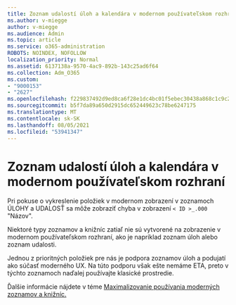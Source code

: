 ```yaml
---
title: Zoznam udalostí úloh a kalendára v modernom používateľskom rozhraní
ms.author: v-miegge
author: v-miegge
ms.audience: Admin
ms.topic: article
ms.service: o365-administration
ROBOTS: NOINDEX, NOFOLLOW
localization_priority: Normal
ms.assetid: 6137138a-9570-4ac9-892b-143c25ad6f64
ms.collection: Adm_O365
ms.custom:
- "9000153"
- "2627"
ms.openlocfilehash: f229837492d9ed8ca6f28e1dc4bc01f5ebec30438a868c1c9c25640e4003ccc8
ms.sourcegitcommit: b5f7da89a650d2915dc652449623c78be6247175
ms.translationtype: MT
ms.contentlocale: sk-SK
ms.lasthandoff: 08/05/2021
ms.locfileid: "53941347"
---
```

# <a name="task-and-calendar-event-list-in-modern-ui"></a>Zoznam udalostí úloh a kalendára v modernom používateľskom rozhraní

Pri pokuse o vykreslenie položiek v modernom zobrazení v zoznamoch ÚLOHY a UDALOSŤ sa môže zobraziť chyba v zobrazení `< ID >_.000` "Názov".

Niektoré typy zoznamov a knižníc zatiaľ nie sú vytvorené na zobrazenie v modernom používateľskom rozhraní, ako je napríklad zoznam úloh alebo zoznam udalosti.

Jednou z prioritných položiek pre nás je podpora zoznamov úloh a podujatí ako súčasť moderného UX. Na túto podporu však ešte nemáme ETA, preto v týchto zoznamoch naďalej používajte klasické prostredie.

Ďalšie informácie nájdete v téme [Maximalizovanie používania moderných zoznamov a knižníc.](https://docs.microsoft.com/sharepoint/dev/transform/modernize-userinterface-lists-and-libraries)
